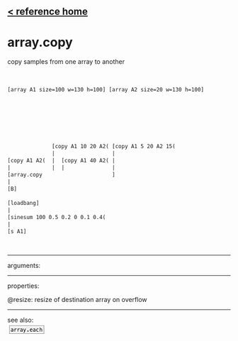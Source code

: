 [< reference home](ceammc_lib.html)
---

# array.copy


copy samples from one array to another

```


[array A1 size=100 w=130 h=100] [array A2 size=20 w=130 h=100]







              [copy A1 10 20 A2( [copy A1 5 20 A2 15(
              |                  |
[copy A1 A2(  |  [copy A1 40 A2( |
|             |  |               |
[array.copy                      ]
|
[B]

[loadbang]
|
[sinesum 100 0.5 0.2 0 0.1 0.4(
|
[s A1]

            
```

---
arguments:


---
properties:

@resize: resize of destination array
            on overflow<br>

---
see also:<br>
[![array.each](img/object_array.each.png)](array.each.html)
